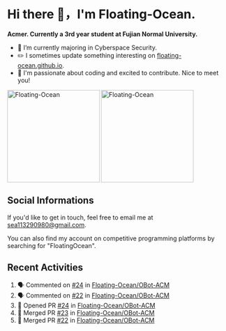 # Hi there 👋，I'm Floating-Ocean.

**Acmer. Currently a 3rd year student at Fujian Normal University.**

- 🔭 I’m currently majoring in Cyberspace Security.
- ✏️ I sometimes update something interesting on [floating-ocean.github.io](https://floating-ocean.github.io/).
- 👯 I'm passionate about coding and excited to contribute. Nice to meet you!

<p><img align="left" height="212" src="https://readme-stats-eta-flame.vercel.app/api/top-langs?username=Floating-Ocean&show_icons=true&locale=en&layout=donut&&hide=html&border_radius=16" alt="Floating-Ocean" /></p>

<p><img align="center" height="212" src="https://readme-stats-eta-flame.vercel.app/api?username=Floating-Ocean&show_icons=true&locale=en&exclude_repo=Floating-Ocean.github.io&border_radius=16&rank_icon=github&show=reviews" alt="Floating-Ocean" /></p>

## Social Informations

If you'd like to get in touch, feel free to email me at [sea113290980@gmail.com](mailto:sea113290980@gmail.com).

You can also find my account on competitive programming platforms by searching for "FloatingOcean".

## Recent Activities
<!--START_SECTION:activity-->
1. 🗣 Commented on [#24](https://github.com/Floating-Ocean/OBot-ACM/pull/24#issuecomment-2992128347) in [Floating-Ocean/OBot-ACM](https://github.com/Floating-Ocean/OBot-ACM)
2. 🗣 Commented on [#22](https://github.com/Floating-Ocean/OBot-ACM/pull/22#issuecomment-2986434649) in [Floating-Ocean/OBot-ACM](https://github.com/Floating-Ocean/OBot-ACM)
3. 💪 Opened PR [#24](https://github.com/Floating-Ocean/OBot-ACM/pull/24) in [Floating-Ocean/OBot-ACM](https://github.com/Floating-Ocean/OBot-ACM)
4. 🎉 Merged PR [#23](https://github.com/Floating-Ocean/OBot-ACM/pull/23) in [Floating-Ocean/OBot-ACM](https://github.com/Floating-Ocean/OBot-ACM)
5. 🎉 Merged PR [#22](https://github.com/Floating-Ocean/OBot-ACM/pull/22) in [Floating-Ocean/OBot-ACM](https://github.com/Floating-Ocean/OBot-ACM)
<!--END_SECTION:activity-->


